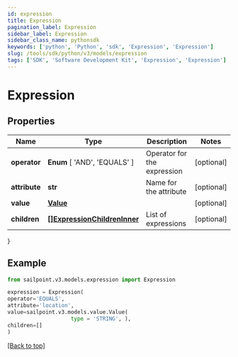 ```yaml
---
id: expression
title: Expression
pagination_label: Expression
sidebar_label: Expression
sidebar_class_name: pythonsdk
keywords: ['python', 'Python', 'sdk', 'Expression', 'Expression']
slug: /tools/sdk/python/v3/models/expression
tags: ['SDK', 'Software Development Kit', 'Expression', 'Expression']
---
```


# Expression

## Properties

| Name | Type | Description | Notes |
| --- | --- | --- | --- |
| **operator** | **Enum** [ 'AND', 'EQUALS' ] | Operator for the expression | [optional] |
| **attribute** | **str** | Name for the attribute | [optional] |
| **value** | [**Value**](value) |  | [optional] |
| **children** | [**[]ExpressionChildrenInner**](expression-children-inner) | List of expressions | [optional] |

}

## Example

```python
from sailpoint.v3.models.expression import Expression

expression = Expression(
operator='EQUALS',
attribute='location',
value=sailpoint.v3.models.value.Value(
                    type = 'STRING', ),
children=[]
)

```

[[Back to top]](#)
